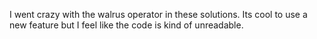 I went crazy with the walrus operator in these solutions.
Its cool to use a new feature but I feel like the code is kind of unreadable.
